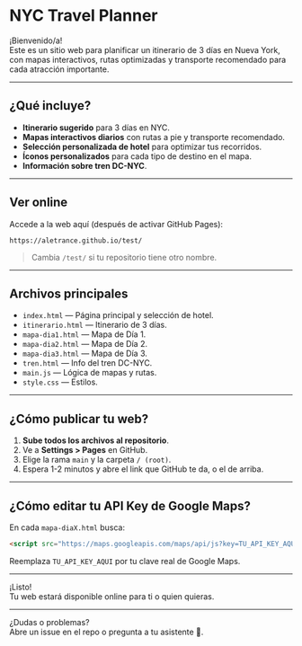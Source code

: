 # NYC Travel Planner

¡Bienvenido/a!  
Este es un sitio web para planificar un itinerario de 3 días en Nueva York, con mapas interactivos, rutas optimizadas y transporte recomendado para cada atracción importante.

---

## ¿Qué incluye?

- **Itinerario sugerido** para 3 días en NYC.
- **Mapas interactivos diarios** con rutas a pie y transporte recomendado.
- **Selección personalizada de hotel** para optimizar tus recorridos.
- **Íconos personalizados** para cada tipo de destino en el mapa.
- **Información sobre tren DC-NYC**.

---

## Ver online

Accede a la web aquí (después de activar GitHub Pages):

```
https://aletrance.github.io/test/
```
> Cambia `/test/` si tu repositorio tiene otro nombre.

---

## Archivos principales

- `index.html` — Página principal y selección de hotel.
- `itinerario.html` — Itinerario de 3 días.
- `mapa-dia1.html` — Mapa de Día 1.
- `mapa-dia2.html` — Mapa de Día 2.
- `mapa-dia3.html` — Mapa de Día 3.
- `tren.html` — Info del tren DC-NYC.
- `main.js` — Lógica de mapas y rutas.
- `style.css` — Estilos.

---

## ¿Cómo publicar tu web?

1. **Sube todos los archivos al repositorio**.
2. Ve a **Settings > Pages** en GitHub.
3. Elige la rama `main` y la carpeta `/ (root)`.
4. Espera 1-2 minutos y abre el link que GitHub te da, o el de arriba.

---

## ¿Cómo editar tu API Key de Google Maps?

En cada `mapa-diaX.html` busca:

```html
<script src="https://maps.googleapis.com/maps/api/js?key=TU_API_KEY_AQUI"></script>
```

Reemplaza `TU_API_KEY_AQUI` por tu clave real de Google Maps.

---

¡Listo!  
Tu web estará disponible online para ti o quien quieras.

---

¿Dudas o problemas?  
Abre un issue en el repo o pregunta a tu asistente 🤖.